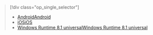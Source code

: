 > [!div class="op_single_selector"]
> * [<span data-ttu-id="bb45b-101">Android</span><span class="sxs-lookup"><span data-stu-id="bb45b-101">Android</span></span>](../articles/notification-hubs/notification-hubs-aspnet-backend-gcm-android-push-to-user-google-notification.md)
> * [<span data-ttu-id="bb45b-102">iOS</span><span class="sxs-lookup"><span data-stu-id="bb45b-102">iOS</span></span>](../articles/notification-hubs/notification-hubs-aspnet-backend-ios-apple-apns-notification.md)
> * [<span data-ttu-id="bb45b-103">Windows Runtime 8.1 universal</span><span class="sxs-lookup"><span data-stu-id="bb45b-103">Windows Runtime 8.1 universal</span></span>](../articles/notification-hubs/notification-hubs-aspnet-backend-windows-dotnet-wns-notification.md)
> 
> 

